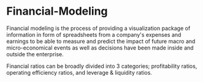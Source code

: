 # Financial-Modeling
Financial modeling is the process of providing a visualization package of information in form of spreadsheets from a company's expenses and earnings to be able to measure and predict the impact of future macro and micro-economical events as well as decisions have been made inside and outside the enterprise.

Financial ratios can be broadly divided into 3 categories; profitability ratios, operating efficiency ratios, and leverage & liquidity ratios.
